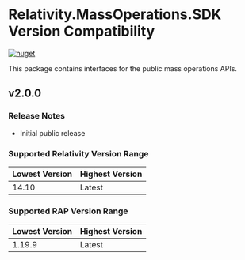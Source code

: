 # Relativity.MassOperations.SDK Version Compatibility

[![nuget](https://img.shields.io/nuget/v/Relativity.MassOperations.SDK.svg)](https://www.nuget.org/packages/Relativity.MassOperations.SDK)

This package contains interfaces for the public mass operations APIs.


## v2.0.0

### Release Notes

* Initial public release

### Supported Relativity Version Range

Lowest Version | Highest Version
--- | ---
14.10 | Latest

### Supported RAP Version Range

Lowest Version | Highest Version
--- | ---
1.19.9 | Latest
